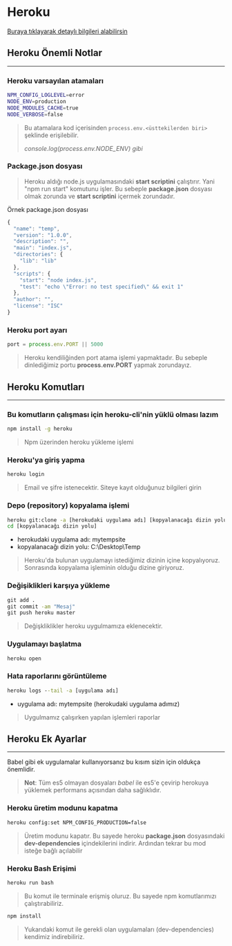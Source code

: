 # Heroku

[Buraya tıklayarak detaylı bilgileri alabilirsin](https://devcenter.heroku.com/articles/getting-started-with-nodejs)

## Heroku Önemli Notlar
---

### Heroku varsayılan atamaları

```bash
NPM_CONFIG_LOGLEVEL=error
NODE_ENV=production
NODE_MODULES_CACHE=true
NODE_VERBOSE=false
```

> Bu atamalara kod içerisinden `process.env.<üsttekilerden biri>` şeklinde erişilebilir. 
> 
> *console.log(process.env.NODE_ENV) gibi*

### Package.json dosyası

> Heroku aldığı node.js uygulamasındaki **start scriptini** çalıştırır. Yani "npm run start" komutunu işler.
> Bu sebeple **package.json** dosyası olmak zorunda ve **start scriptini** içermek zorundadır.

Örnek package.json dosyası 

```javascript
{
  "name": "temp",
  "version": "1.0.0",
  "description": "",
  "main": "index.js",
  "directories": {
    "lib": "lib"
  },
  "scripts": {
    "start": "node index.js",
    "test": "echo \"Error: no test specified\" && exit 1"
  },
  "author": "",
  "license": "ISC"
}
```

### Heroku port ayarı

```javascript
port = process.env.PORT || 5000
```
> Heroku kendiliğinden port atama işlemi yapmaktadır. Bu sebeple dinlediğimiz portu **process.env.PORT** yapmak zorundayız.


## Heroku Komutları
---

### Bu komutların çalışması için heroku-cli'nin yüklü olması lazım

```cmd 
npm install -g heroku
```
> Npm üzerinden heroku yükleme işlemi

### Heroku'ya giriş yapma

```cmd
heroku login
```

> Email ve şifre istenecektir. Siteye kayıt olduğunuz bilgileri girin

### Depo (repository) kopyalama işlemi

```cmd
heroku git:clone -a [herokudaki uygulama adı] [kopyalanacağı dizin yolu]
cd [kopyalanacağı dizin yolu]
```

* herokudaki uygulama adı: mytempsite
* kopyalanacağı dizin yolu: C:\Desktop\Temp

> Heroku'da bulunan uygulamayı istediğimiz dizinin içine kopyalıyoruz. Sonrasında kopyalama işleminin olduğu dizine giriyoruz.

### Değişiklikleri karşıya yükleme

```cmd
git add .
git commit -am "Mesaj"
git push heroku master
```

> Değişkliklikler heroku uygulmamıza eklenecektir.

### Uygulamayı başlatma

```cmd
heroku open
```

### Hata raporlarını görüntüleme

```cmd 
heroku logs --tail -a [uygulama adı]
```

* uygulama adı: mytempsite (herokudaki uygulama adımız)

> Uygulmamız çalışırken yapılan işlemleri raporlar


## Heroku Ek Ayarlar
---
Babel gibi ek uygulamalar kullanıyorsanız bu kısım sizin için oldukça önemlidir.

> **Not**: Tüm es5 olmayan dosyaları *babel* ile es5'e çevirip herokuya yüklemek performans açısından daha sağlıklıdır.

### Heroku üretim modunu kapatma

```cmd
heroku config:set NPM_CONFIG_PRODUCTION=false
```

> Üretim modunu kapatır. Bu sayede heroku **package.json** dosyasındaki **dev-dependencies** içindekilerini
> indirir. Ardından tekrar bu mod isteğe bağlı açılabilir

### Heroku Bash Erişimi

```cmd
heroku run bash
```

> Bu komut ile terminale erişmiş oluruz. Bu sayede npm komutlarımızı çalıştırabiliriz.

```cmd
npm install
```

> Yukarıdaki komut ile gerekli olan uygulamaları (dev-dependencies) kendimiz indirebiliriz.

